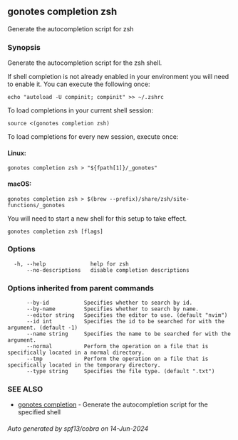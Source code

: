 ## gonotes completion zsh

Generate the autocompletion script for zsh

### Synopsis

Generate the autocompletion script for the zsh shell.

If shell completion is not already enabled in your environment you will need
to enable it.  You can execute the following once:

	echo "autoload -U compinit; compinit" >> ~/.zshrc

To load completions in your current shell session:

	source <(gonotes completion zsh)

To load completions for every new session, execute once:

#### Linux:

	gonotes completion zsh > "${fpath[1]}/_gonotes"

#### macOS:

	gonotes completion zsh > $(brew --prefix)/share/zsh/site-functions/_gonotes

You will need to start a new shell for this setup to take effect.


```
gonotes completion zsh [flags]
```

### Options

```
  -h, --help              help for zsh
      --no-descriptions   disable completion descriptions
```

### Options inherited from parent commands

```
      --by-id           Specifies whether to search by id.
      --by-name         Specifies whether to search by name.
      --editor string   Specifies the editor to use. (default "nvim")
      --id int          Specifies the id to be searched for with the argument. (default -1)
      --name string     Specifies the name to be searched for with the argument.
      --normal          Perform the operation on a file that is specifically located in a normal directory.
      --tmp             Perform the operation on a file that is specifically located in the temporary directory.
      --type string     Specifies the file type. (default ".txt")
```

### SEE ALSO

* [gonotes completion](gonotes_completion.md)	 - Generate the autocompletion script for the specified shell

###### Auto generated by spf13/cobra on 14-Jun-2024

